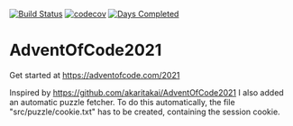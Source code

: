 [![Build Status](https://github.com/Fortunoxx/AdventOfCode2021/actions/workflows/python-package.yml/badge.svg)](https://github.com/Fortunoxx/AdventOfCode2021/actions)
[![codecov](https://codecov.io/gh/Fortunoxx/AdventOfCode2021/branch/main/graph/badge.svg)](https://codecov.io/gh/Fortunoxx/AdventOfCode2021)
[![Days Completed](https://img.shields.io/badge/days%20completed-16.5-yellow)](https://adventofcode.com/2021/)

# AdventOfCode2021
Get started at https://adventofcode.com/2021

Inspired by https://github.com/akaritakai/AdventOfCode2021 I also added an automatic puzzle fetcher.
To do this automatically, the file "src/puzzle/cookie.txt" has to be created, containing the session cookie.
